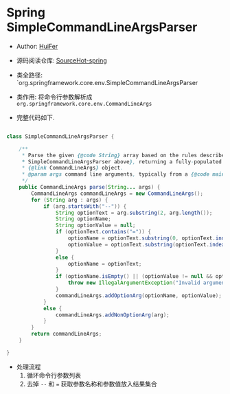 # Spring SimpleCommandLineArgsParser


- Author: [HuiFer](https://github.com/huifer)
- 源码阅读仓库: [SourceHot-spring](https://github.com/SourceHot/spring-framework-read)



- 类全路径: `org.springframework.core.env.SimpleCommandLineArgsParser
- 类作用: 将命令行参数解析成 `org.springframework.core.env.CommandLineArgs`

- 完整代码如下. 
```java

class SimpleCommandLineArgsParser {

	/**
	 * Parse the given {@code String} array based on the rules described {@linkplain
	 * SimpleCommandLineArgsParser above}, returning a fully-populated
	 * {@link CommandLineArgs} object.
	 * @param args command line arguments, typically from a {@code main()} method
	 */
	public CommandLineArgs parse(String... args) {
		CommandLineArgs commandLineArgs = new CommandLineArgs();
		for (String arg : args) {
			if (arg.startsWith("--")) {
				String optionText = arg.substring(2, arg.length());
				String optionName;
				String optionValue = null;
				if (optionText.contains("=")) {
					optionName = optionText.substring(0, optionText.indexOf('='));
					optionValue = optionText.substring(optionText.indexOf('=') + 1, optionText.length());
				}
				else {
					optionName = optionText;
				}
				if (optionName.isEmpty() || (optionValue != null && optionValue.isEmpty())) {
					throw new IllegalArgumentException("Invalid argument syntax: " + arg);
				}
				commandLineArgs.addOptionArg(optionName, optionValue);
			}
			else {
				commandLineArgs.addNonOptionArg(arg);
			}
		}
		return commandLineArgs;
	}

}

```

- 处理流程
    1. 循环命令行参数列表
    2. 去掉 `--` 和 `=` 获取参数名称和参数值放入结果集合